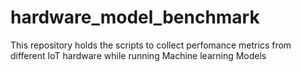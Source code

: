 # hardware_model_benchmark
This repository holds the scripts to collect perfomance metrics from different IoT hardware while running Machine learning Models
